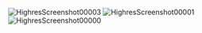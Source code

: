 ![HighresScreenshot00003](https://github.com/Moonface7/CryptRaider/assets/138595714/eb13d339-5b40-4cf1-828c-7947f49cdfb9)
![HighresScreenshot00001](https://github.com/Moonface7/CryptRaider/assets/138595714/805bccec-3f34-4b0c-9237-d3419a5d2ba9)
![HighresScreenshot00000](https://github.com/Moonface7/CryptRaider/assets/138595714/7aa53f0f-2592-4a2d-91f3-2bc565a061f2)
